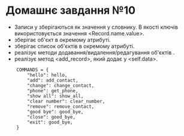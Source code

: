 # Домашнє завдання №10


- Записи <Record> у <AddressBook> зберігаються як значення у словнику.
  В якості ключів використовується значення <Record.name.value>.
- <Record> зберігає об'єкт <Name> в окремому атрибуті.
- <Record> зберігає список об'єктів <Phone> в окремому атрибуті.
- <Record> реалізує методи додавання/видалення/редагування об'єктів <Phone>.
- <AddressBook> реалізує метод <add_record>, який додає <Record> у <self.data>.

```
    COMMANDS = {
        "hello": hello,
        "add": add_contact,
        "change": change_contact,
        "phone": get_phone,
        "show all": show_all,
        "clear number": clear_number,
        "remove": remove_contact,
        "good bye": good_bye,
        "close": good_bye,
        "exit": good_bye,
    }
```
